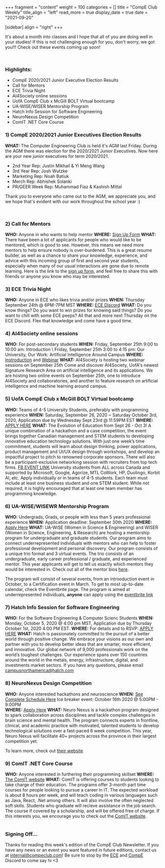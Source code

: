 +++
fragment = "content"
weight = 100
categories = []
title = "CompE Club Weekly"
title_align = "left"
read_more = true
display_date = true
date = "2021-09-20"

[sidebar]
align = "right"
+++
<!--StartFragment-->

It's about a month into classes and I hope that all of you are doing well in your studies! If this is not challenging enough for you, don't worry, we got you!!! Check out these events coming up soon!

<!--EndFragment-->
<br/>

### Highlights:

* CompE 2020/2021 Junior Executive Election Results
* Call for Mentors
* ECE Trivia Night
* AI4Society online sessions
* UofA CompE Club x McGill BOLT Virtual bootcamp
* UA-WISE/WISER Mentorship Program
* Hatch Info Session for Software Engineering
* NeuroNexus Design Competition
* ComIT .NET Core Course
  <br/>

### 1) CompE 2020/2021 Junior Executives Election Results

**WHAT:**  The Computer Engineering Club is held it's AGM last Friday. During the AGM there was election for the 2020/2021 Junior Executives. Now here are your new junior executives for term 2020/2021.
* 2nd Year Rep: Justin Mikhail & Yi Meng Wang
* 3rd Year Rep: Josh Wutzke
* Marketing Rep: Noah Batiuk
* Merch Rep: Abhishek Solanki
* PR/GEER Week Rep: Muhammad Fiaz & Kashish Mittal

Thank you to everyone who came out to the AGM, we appreciate you, and we hope that's evident with our work throughout the school year :) 

<br/>

### 2) Call for Mentors

**WHO:** Anyone in who wants to help mentor
**WHERE:** [Sign Up Form](https://forms.gle/PY2aNye7K1FjUzwT7)
**WHAT:** There have been a lot of applicants for people who would like to be mentored, which is good to see. However, this means we need more mentors to help ensure nobody is over-burdened. This is a great resume builder, as well as a chance to share your knowledge, experience, and advice with this incoming group of first and second year students, especially when many of our usual interactions are gone due to remote learning. Here is the link to the [sign up form](https://forms.gle/PY2aNye7K1FjUzwT7), and feel free to share this with friends or anyone you know who may be interested. 
<br/>

### 3) ECE Trivia Night

**WHO:** Anyone in ECE who likes trivia and/or prizes
**WHEN:**  Thursday September 24th @ 6PM-7PM MST
**WHERE:** [ECE Discord](https://discord.gg/zmz86Mg)
**WHAT:** Do you know things? Do you want to win prizes for knowing said things? Do you want to chill with some ECE peeps? All that and more next Thursday on the ECE Discord. Flex that knowledge and come have a good time. 
<br/>

### 4) AI4Society online sessions

**WHO:**  For post-secondary students
**WHEN:**  Friday, September 25th 9:00 to 10:00 am: Introduction \\
           Friday, September 25th 3:00 to 4:15 pm: Our University, Our Work: Artificial Intelligence Around Campus
**WHERE:** [Instroduction](https://ualberta-ca.zoom.us/webinar/register/WN_1e_nPEsRQrigG5A7WJhgFQ) and [Webinar](https://ualberta-ca.zoom.us/webinar/register/WN_qVSU57CTTvCiVfTFGktdTA)
**WHAT:**  AI4Society is hosting two webinar sessions on September 25th
Come and discover AI4Society, UofA's newest Signature Research Area on artificial intelligence and its applications. We are hosting two online events on September 25th, one to introduce AI4Society and collaboratories, and another to feature research on artificial intelligence and machine learning around campus.
<br/>

### 5) UofA CompE Club x McGill BOLT Virtual bootcamp

**WHO:**  Teams of 4-5 University Students, preferably with programming experience
**WHEN:**  Saturday, September 26, 2020 ~ Saturday October 3rd, 2020, Application due by Wednesday Sept 23rd @ 11:59PM EST
**WHERE:** [APPLY HERE](https://form.jotform.com/202404773062044)
**WHAT:**  The Evolution of Education from Sept 26 - Oct 3! A unique combination of a hackathon and a case competition, the event brings together Canadian management and STEM students to developing innovative education technology solutions. With just one week’s time commitment, students will learn about design thinking, power applications, product management and UI/UX design through workshops, and develop an impactful project to pitch to renowned corporate sponsors. There will also be a participant-exclusive networking session with recruiters from top tech firms. [FB EVENT LINK](https://www.facebook.com/events/623935691654410/)
University students from ALL across Canada and supported by Microsoft, Google, Agorize, MTL CoWork, HP, Duolingo, Korbit AI, etc. Apply individually or in teams of 4-5 students. Each team must include at least one business student and one STEM student. While not required, it is highly encouraged that at least one team member has programming knowledge.
<br/>

### 6) UA-WISE/WISEWR Mentorship Program

**WHO:** Undergrads, Grads, or people with less than 5 years professional experience
**WHEN:** Application deadline: September 30th 2020
**WHERE:** [Apply Here](https://ua-wise-wiser-mentorship2020-2021.eventbrite.ca/)
**WHAT:**  UA-WiSE (Women in Science & Engineering) and WISER (Women in Science, Engineering, & Research) are hosting a mentorship program for undergraduate and graduate students. Our program aims to connect underrepresented individuals with mentors who can help to foster professional development and personal discovery. Our program consists of a unique trio format and 3 virtual events. The trio consists of an undergraduate, early career professional / graduate, and experienced mentor. This year applicants will get to tell us exactly which mentors they would be interested in. Check out all of the mentor bios [here](https://docs.google.com/document/d/1bkUkxlkQyFC0v_ucfh0XRF1k9rGTNYZcbfL-wg51iio/edit).

The program will consist of several events, from an introoduction event in October, to a Certification event in March. To get to most up-to-date calendar, check the Eventbrite page. The program is aimed at underrepresented individuals, **anyone** can apply using the [eventbrite link](https://ua-wise-wiser-mentorship2020-2021.eventbrite.ca/)
<br/>

### 7) Hatch Info Session for Software Engineering

**WHO:**  For the Software Engineering & Computer Scienc Students
**WHEN:**  	Monday, October 5, 2020 @ 4:00 pm MST, Application due by Thursday October 1st, 2020 4:00 PM EST.
**WHERE:** For details and to RSVP: [APPLY HERE](https://hatch.webex.com/mw3300/mywebex/default.do?nomenu=true&siteurl=hatch&service=6&rnd=0.7281881917381748&main_url=https%3A%2F%2Fhatch.webex.com%2Fec3300%2Feventcenter%2Fevent%2FeventAction.do%3FtheAction%3Dlandingfrommail%26%26%26EMK%3D4832534b0000000436d7c47785fd83cd40576804020d87fb67ca7644ba4abcbf07d281625ee4d01e%26siteurl%3Dhatch%26confViewID%3D169392733123783414%26encryptTicket%3DSDJTSwAAAASiGSFwof64qXgRz9bD8zb26SK0BlZxqS_H5eCJY5uE-A2%26email%3Dkiran.arif06%2540gmail.com)
**WHAT:** Hatch is passionately committed to the pursuit of a better world through positive change. We embrace your visions as our own and partner with you to develop better ideas that are smarter, more efficient, and innovative. Our global network of 9,000 professionals work on the world’s toughest challenges. Our experience spans over 150 countries around the world in the metals, energy, infrastructure, digital, and investments market sectors.
If you have any questions, please email campusnorthamerica@hatch.com
<br/>

### 8) NeuroNexus Design Competition

**WHO:** Anyone interested hackathons and neuroscience
**WHEN:** [See Complete Schedule Here](https://neuro-nexus.ca/events)
          Ice breaker event: October 16th 2020 @ 5:00PM - 9:00PM\
**WHERE:** [Apply Here](https://neuro-nexus.ca/apply-as-an-innovator)
**WHAT:**  Neuro Nexus is a hackathon program designed to spark collaboration across disciplines and tackle complex challenges in brain science and mental health. The program connects experts in frontline, clinical, and academic practice with motivated, talented students to develop technological solutions
over a fast-paced 6 week competition. This year, Neuro Nexus will facilitate 40+ projects across the province in their largest competition yet.

To learn more, check out [their website](https://www.neuro-nexus.ca/)
<br/>

### 9) ComIT .NET Core Course

**WHO:** Anyone interested in furthering their programming skillset 
**WHERE:** [The ComIT website](http://www.comit.org/students)
**WHAT:** ComIT is offering courses to students looking to take charge of their education. The programs offer 3-month part time courses for people looking to pursue a career in IT. The expected workload is about 8 hours per week, and will teach coding in various languages such as Java, React, .Net among others. It will also involve the often neglected soft skills. Students who graduate will recieve assistance in the job search. The course if covered by a scholarship, and will be offered free of charge. If this interests you, we encourage you to check out the [ComIT website](https://www.comit.org/).\
<br/>

### Signing Off...

Thanks for reading this week's edition of the CompE Club Newsletter. If you have any news or an event you want featured in future editions, contact us at [internal@compeclub.com](mailto:internal@compeclub.com)! Be sure to stop by the [ECE](https://discord.gg/zmz86Mg) and [CompE](https://discord.gg/mJ7JScQ) Discord to come say hi <3
